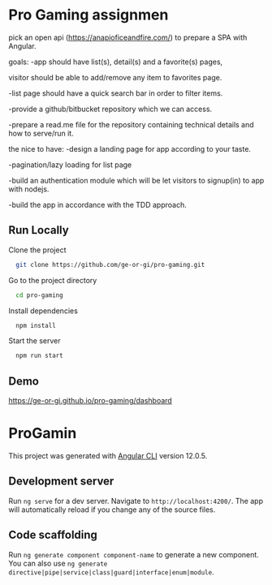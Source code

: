 # Pro Gaming assignmen

pick an open api
(https://anapioficeandfire.com/) to prepare a SPA with Angular.

goals:
-app should have list(s), detail(s) and a favorite(s) pages,

visitor should be able to add/remove any item to favorites page.

-list page should have a quick search bar in order to filter items.

-provide a github/bitbucket repository which we can access.

-prepare a read.me file for the repository containing technical details and how to serve/run it.

the nice to have:
-design a landing page for app according to your taste.

-pagination/lazy loading for list page

-build an authentication module which will be let visitors to signup(in) to app with nodejs.

-build the app in accordance with the TDD approach.


## Run Locally

Clone the project

```bash
  git clone https://github.com/ge-or-gi/pro-gaming.git
```

Go to the project directory

```bash
  cd pro-gaming
```

Install dependencies

```bash
  npm install
```

Start the server

```bash
  npm run start
```


## Demo

https://ge-or-gi.github.io/pro-gaming/dashboard

# ProGamin

This project was generated with [Angular CLI](https://github.com/angular/angular-cli) version 12.0.5.

## Development server

Run `ng serve` for a dev server. Navigate to `http://localhost:4200/`. The app will automatically reload if you change any of the source files.

## Code scaffolding

Run `ng generate component component-name` to generate a new component. You can also use `ng generate directive|pipe|service|class|guard|interface|enum|module`.


